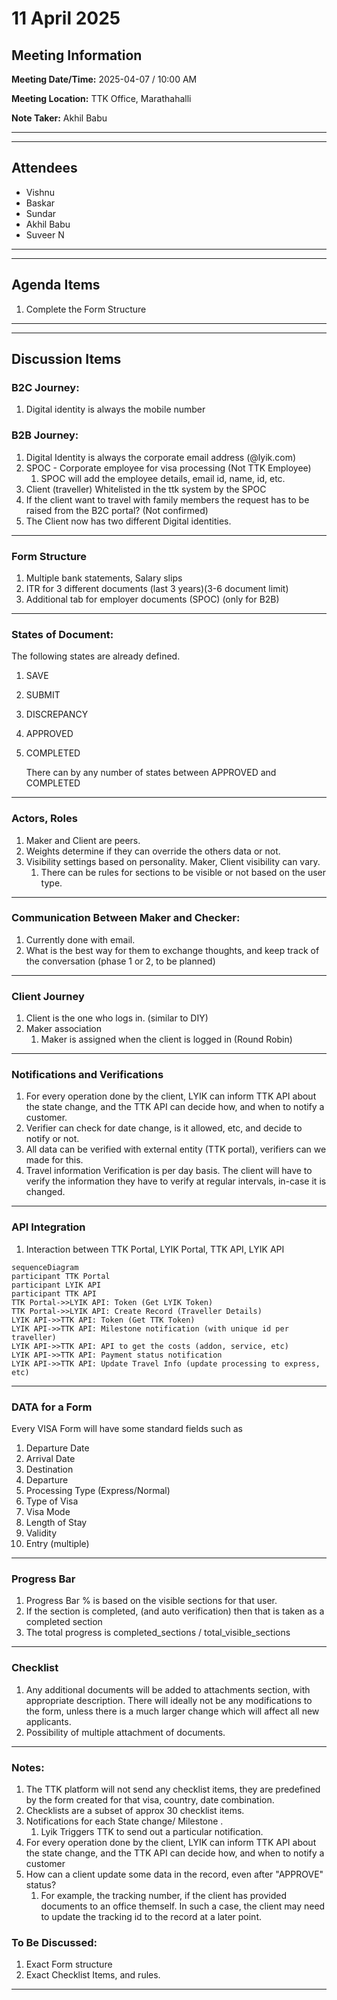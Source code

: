 
# 11 April 2025
## Meeting Information

**Meeting Date/Time:** 2025-04-07 / 10:00 AM

**Meeting Location:** TTK Office, Marathahalli 

**Note Taker:** Akhil Babu

---
---
## Attendees

- Vishnu
- Baskar
- Sundar
- Akhil Babu
- Suveer N

- ---
- ---

## Agenda Items

1. Complete the Form Structure

---
---

## Discussion Items

### B2C Journey:
1. Digital identity is always the mobile number

### B2B Journey:
1. Digital Identity is always the corporate email address (@lyik.com)
2. SPOC - Corporate employee for visa processing (Not TTK Employee)
	1. SPOC will add the employee details, email id, name, id, etc.
3. Client (traveller) Whitelisted in the ttk system by the SPOC
4. If the client want to travel with family members the request has to be raised from the B2C portal? (Not confirmed)
5. The Client now has two different Digital identities.

---
### Form Structure

1. Multiple bank statements, Salary slips
2. ITR for 3 different documents (last 3 years)(3-6 document limit)
3. Additional tab for employer documents (SPOC) (only for B2B)

---

### States of Document:

The following states are already defined.

1. SAVE
2. SUBMIT
3. DISCREPANCY
4. APPROVED
5. COMPLETED

	 There can by any number of states between APPROVED and COMPLETED

---
### Actors, Roles
1. Maker and Client are peers.
2. Weights determine if they can override the others data or not.
3. Visibility settings based on personality. Maker, Client visibility can vary.
	1. There can be rules for sections to be visible or not based on the user type.

---
### Communication Between Maker and Checker:
1. Currently done with email.
2. What is the best way for them to exchange thoughts, and keep track of the conversation (phase 1 or 2, to be planned)

---
### Client Journey
1. Client is the one who logs in. (similar to DIY)
2. Maker association
	1. Maker is assigned when the client is logged in (Round Robin)

---
### Notifications and Verifications
1. For every operation done by the client, LYIK can inform TTK API about the state change, and the TTK API can decide how, and when to notify a customer.
2. Verifier can check for date change, is it allowed, etc, and decide to notify or not.
3. All data can be verified with external entity (TTK portal), verifiers can we made for this.
4. Travel information Verification is per day basis. The client will have to verify the information they have to verify at regular intervals, in-case it is changed.

---
### API Integration
1. Interaction between TTK Portal, LYIK Portal, TTK API, LYIK API
```mermaid
sequenceDiagram
participant TTK Portal
participant LYIK API
participant TTK API
TTK Portal->>LYIK API: Token (Get LYIK Token)
TTK Portal->>LYIK API: Create Record (Traveller Details)
LYIK API->>TTK API: Token (Get TTK Token)
LYIK API->>TTK API: Milestone notification (with unique id per traveller)
LYIK API->>TTK API: API to get the costs (addon, service, etc)
LYIK API->>TTK API: Payment status notification
LYIK API->>TTK API: Update Travel Info (update processing to express, etc)

```


---
### DATA for a Form

Every VISA Form will have some standard fields such as
1. Departure Date
2. Arrival Date
3. Destination
4. Departure
5. Processing Type (Express/Normal)
6. Type of Visa
7. Visa Mode
8. Length of Stay
9. Validity 
10. Entry (multiple)

---
### Progress Bar
1. Progress Bar % is based on the visible sections for that user.
2. If the section is completed, (and auto verification) then that is taken as a completed section
3. The total progress is completed_sections / total_visible_sections

---
### Checklist
1. Any additional documents will be added to attachments section, with appropriate description. There will ideally not be any modifications to the form, unless there is a much larger change which will affect all new applicants.
2. Possibility of multiple attachment of documents.

---
### Notes:
1. The TTK platform will not send any checklist items, they are predefined by the form created for that visa, country, date combination.
2. Checklists are a subset of approx 30 checklist items.
3. Notifications for each State change/ Milestone .
	1. Lyik Triggers TTK to send out a particular notification.
4. For every operation done by the client, LYIK can inform TTK API about the state change, and the TTK API can decide how, and when to notify a customer
5. How can a client update some data in the record, even after "APPROVE" status?
	1. For example, the tracking number, if the client has provided documents to an office themself. In such a case, the client may need to update the tracking id to the record at a later point.

### To Be Discussed:
1. Exact Form structure
2. Exact Checklist Items, and rules.
        

---